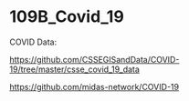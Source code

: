 # 109B_Covid_19

COVID Data:

https://github.com/CSSEGISandData/COVID-19/tree/master/csse_covid_19_data

https://github.com/midas-network/COVID-19
